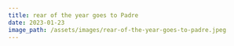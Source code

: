```yaml
---
title: rear of the year goes to Padre
date: 2023-01-23
image_path: /assets/images/rear-of-the-year-goes-to-padre.jpeg
---
```

